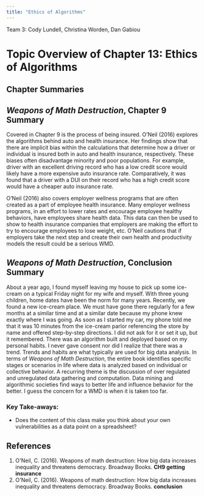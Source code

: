 ```yaml
---
title: "Ethics of Algorithms"
---
```


Team 3:  Cody Lundell, Christina Worden, Dan Gabiou

# Topic Overview of Chapter 13: Ethics of Algorithms



## Chapter Summaries

## *Weapons of Math Destruction*, Chapter 9 Summary 

Covered in Chapter 9 is the process of being insured. O’Neil (2016) explores the algorithms behind auto and health insurance.
Her findings show that there are implicit bias within the calculations that determine how a driver or individual is insured
both in auto and health insurance, respectively. These biases often disadvantage minority and poor populations. For example, 
driver with an excellent driving record who has a low credit score would likely have a more expensive auto insurance rate.
Comparatively, it was found that a driver with a DUI on their record who has a high credit score would have a cheaper auto
insurance rate. 

O’Neil (2016) also covers employer wellness programs that are often created as a part of employee health insurance. Many
employer wellness programs, in an effort to lower rates and encourage employee healthy behaviors, have employees share health
data. This data can then be used to show to health insurance companies that employers are making the effort to try to
encourage employees to lose weight, etc. O’Neil cautions that if employers take the next step and create their own health and
productivity models the result could be a serious WMD.

## *Weapons of Math Destruction*, Conclusion Summary

About a year ago, I found myself leaving my house to pick up some ice-cream on a typical Friday night for my wife and myself.
With three young children, home dates have been the norm for many years. Recently, we found a new ice-cream place. We must
have gone there regularly for a few months at a similar time and at a similar date because my phone knew exactly where I was
going. As soon as I started my car, my phone told me that it was 10 minutes from the ice-cream parlor referencing the store by
name and offered step-by-step directions. I did not ask for it or set it up, but it remembered. There was an algorithm built
and deployed based on my personal habits. I never gave consent nor did I realize that there was a trend. Trends and habits are
what typically are used for big data analysis. In terms of *Weapons of Math Destruction*, the entire book identifies specific
stages or scenarios in life where data is analyzed based on individual or collective behavior. A recurring theme is the
discussion of over regulated and unregulated data gathering and computation. Data mining and algorithmic societies find ways
to better life and influence behavior for the better. I guess the concern for a WMD is when it is taken too far. 

### Key Take-aways:

* Does the content of this class make you think about your own vulnerabilities as a data point on a spreadsheet?



## References

1.	O'Neil, C. (2016). Weapons of math destruction: How big data increases inequality and threatens democracy. Broadway Books. **CH9 getting insurance**
2.	O'Neil, C. (2016). Weapons of math destruction: How big data increases inequality and threatens democracy. Broadway Books. **conclusion**

